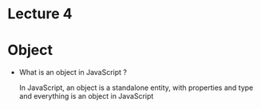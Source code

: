 # Lecture 4
# Object
- What is an object in JavaScript ?
  
  In JavaScript, an object is a standalone entity, with properties
  and type and everything is an object in JavaScript
